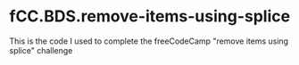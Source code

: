 # fCC.BDS.remove-items-using-splice
This is the code I used to complete the freeCodeCamp "remove items using splice" challenge
